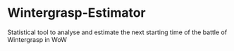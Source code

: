 # Wintergrasp-Estimator
Statistical tool to analyse and estimate the next starting time of the battle of Wintergrasp in WoW
